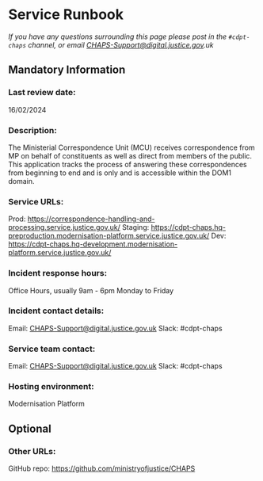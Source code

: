 # Service Runbook

<!-- This is a template that should be populated by the development team when moving to the modernisation platform, but also reviewed and kept up to date.
To ensure that people looking at your runbook can get the information they need quickly, your runbook should be short but clear. Throughout, only use acronyms if you’re confident that someone who has just been woken up at 3am would understand them. -->

_If you have any questions surrounding this page please post in the `#cdpt-chaps` channel, or email CHAPS-Support@digital.justice.gov.uk_

## Mandatory Information

### **Last review date:**

16/02/2024

### **Description:**

The Ministerial Correspondence Unit (MCU) receives correspondence from MP on behalf of constituents as well as direct from members of the public. This application tracks the process of answering these correspondences from beginning to end and is only and is accessible within the DOM1 domain.

### **Service URLs:**

Prod: <https://correspondence-handling-and-processing.service.justice.gov.uk/>
Staging: <https://cdpt-chaps.hq-preproduction.modernisation-platform.service.justice.gov.uk/>
Dev: <https://cdpt-chaps.hq-development.modernisation-platform.service.justice.gov.uk/>

### **Incident response hours:**

Office Hours, usually 9am - 6pm Monday to Friday

### **Incident contact details:**

Email: <CHAPS-Support@digital.justice.gov.uk> Slack: #cdpt-chaps

### **Service team contact:**

Email: <CHAPS-Support@digital.justice.gov.uk> Slack: #cdpt-chaps

### **Hosting environment:**

Modernisation Platform

## Optional

### **Other URLs:**

GitHub repo: <https://github.com/ministryofjustice/CHAPS>
